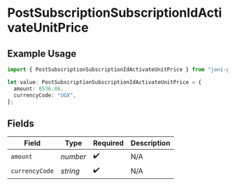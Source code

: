 # PostSubscriptionSubscriptionIdActivateUnitPrice

## Example Usage

```typescript
import { PostSubscriptionSubscriptionIdActivateUnitPrice } from "jani-payments/models/operations";

let value: PostSubscriptionSubscriptionIdActivateUnitPrice = {
  amount: 8536.06,
  currencyCode: "UGX",
};
```

## Fields

| Field              | Type               | Required           | Description        |
| ------------------ | ------------------ | ------------------ | ------------------ |
| `amount`           | *number*           | :heavy_check_mark: | N/A                |
| `currencyCode`     | *string*           | :heavy_check_mark: | N/A                |